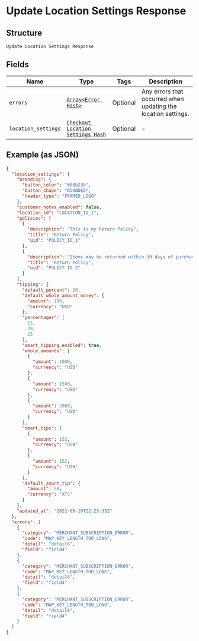 
# Update Location Settings Response

## Structure

`Update Location Settings Response`

## Fields

| Name | Type | Tags | Description |
|  --- | --- | --- | --- |
| `errors` | [`Array<Error Hash>`](../../doc/models/error.md) | Optional | Any errors that occurred when updating the location settings. |
| `location_settings` | [`Checkout Location Settings Hash`](../../doc/models/checkout-location-settings.md) | Optional | - |

## Example (as JSON)

```json
{
  "location_settings": {
    "branding": {
      "button_color": "#00b23b",
      "button_shape": "ROUNDED",
      "header_type": "FRAMED_LOGO"
    },
    "customer_notes_enabled": false,
    "location_id": "LOCATION_ID_1",
    "policies": [
      {
        "description": "This is my Return Policy",
        "title": "Return Policy",
        "uid": "POLICY_ID_1"
      },
      {
        "description": "Items may be returned within 30 days of purchase.",
        "title": "Return Policy",
        "uid": "POLICY_ID_2"
      }
    ],
    "tipping": {
      "default_percent": 20,
      "default_whole_amount_money": {
        "amount": 100,
        "currency": "USD"
      },
      "percentages": [
        15,
        20,
        25
      ],
      "smart_tipping_enabled": true,
      "whole_amounts": [
        {
          "amount": 1000,
          "currency": "USD"
        },
        {
          "amount": 1500,
          "currency": "USD"
        },
        {
          "amount": 2000,
          "currency": "USD"
        }
      ],
      "smart_tips": [
        {
          "amount": 152,
          "currency": "USN"
        },
        {
          "amount": 152,
          "currency": "USN"
        }
      ],
      "default_smart_tip": {
        "amount": 58,
        "currency": "XTS"
      }
    },
    "updated_at": "2022-06-16T22:25:35Z"
  },
  "errors": [
    {
      "category": "MERCHANT_SUBSCRIPTION_ERROR",
      "code": "MAP_KEY_LENGTH_TOO_LONG",
      "detail": "detail6",
      "field": "field4"
    },
    {
      "category": "MERCHANT_SUBSCRIPTION_ERROR",
      "code": "MAP_KEY_LENGTH_TOO_LONG",
      "detail": "detail6",
      "field": "field4"
    },
    {
      "category": "MERCHANT_SUBSCRIPTION_ERROR",
      "code": "MAP_KEY_LENGTH_TOO_LONG",
      "detail": "detail6",
      "field": "field4"
    }
  ]
}
```

